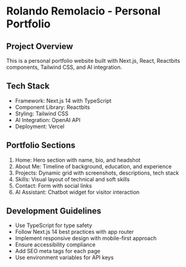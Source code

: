 <!-- Use this file to provide workspace-specific custom instructions to Copilot. For more details, visit https://code.visualstudio.com/docs/copilot/copilot-customization#_use-a-githubcopilotinstructionsmd-file -->

# Rolando Remolacio - Personal Portfolio

## Project Overview
This is a personal portfolio website built with Next.js, React, Reactbits components, Tailwind CSS, and AI integration.

## Tech Stack
- Framework: Next.js 14 with TypeScript
- Component Library: Reactbits
- Styling: Tailwind CSS
- AI Integration: OpenAI API
- Deployment: Vercel

## Portfolio Sections
1. Home: Hero section with name, bio, and headshot
2. About Me: Timeline of background, education, and experience
3. Projects: Dynamic grid with screenshots, descriptions, tech stack
4. Skills: Visual layout of technical and soft skills
5. Contact: Form with social links
6. AI Assistant: Chatbot widget for visitor interaction

## Development Guidelines
- Use TypeScript for type safety
- Follow Next.js 14 best practices with app router
- Implement responsive design with mobile-first approach
- Ensure accessibility compliance
- Add SEO meta tags for each page
- Use environment variables for API keys